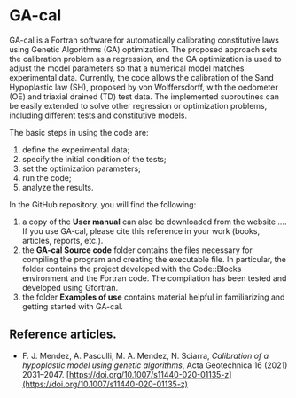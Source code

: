 # GA-cal
GA-cal is a Fortran software for automatically calibrating constitutive laws using Genetic Algorithms (GA) optimization. The proposed approach sets the calibration problem as a regression, and the GA optimization is used to adjust the model parameters so that a numerical model matches experimental data. Currently, the code allows the calibration of the Sand Hypoplastic law (SH), proposed by von Wolffersdorff, with the oedometer (OE) and triaxial drained (TD) test data. The implemented subroutines can be easily extended to solve other regression or optimization problems, including different tests and constitutive models.

The basic steps in using the code are:
  1. define the experimental data;
  2. specify the initial condition of the tests;
  3. set the optimization parameters;
  4. run the code;
  5. analyze the results. 

In the GitHub repository, you will find the following:
  1. a copy of the **User manual** can also be downloaded from the website .... If you use GA-cal, please cite this reference in your work (books, articles, reports, etc.).
  2. the **GA-cal Source code** folder contains the files necessary for compiling the program and creating the executable file. In particular, the folder contains the project developed with the Code::Blocks environment and the Fortran code. The compilation has been tested and developed using Gfortran. 
  3. the folder **Examples of use** contains material helpful in familiarizing and getting started with GA-cal.

## Reference articles.

  - F. J. Mendez, A. Pasculli, M. A. Mendez, N. Sciarra, *Calibration of a hypoplastic model using genetic algorithms*, Acta Geotechnica 16 (2021) 2031–2047. [https://doi.org/10.1007/s11440-020-01135-z](https://doi.org/10.1007/s11440-020-01135-z) 

